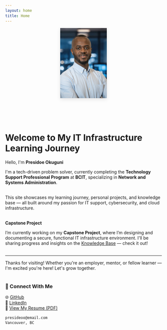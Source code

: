 ```yaml
---
layout: home
title: Home
---
```


<p align="center">
  <img src="assets/images/presidoe-profile.png" alt="Presidoe Okuguni" width="150" style="box-shadow: 0 4px 12px rgba(0,0,0,0.1); margin-bottom: 20px;">
</p>
<br><br>


# Welcome to My IT Infrastructure Learning Journey

Hello, I'm **Presidoe Okuguni**

I'm a tech-driven problem solver, currently completing the **Technology Support Professional Program** at **BCIT**, specializing in **Network and Systems Administration**.
<br><br>


This site showcases my learning journey, personal projects, and knowledge base — all built around my passion for IT support, cybersecurity, and cloud infrastructure.
<br><br>



**Capstone Project**

I’m currently working on my **Capstone Project**, where I’m designing and documenting a secure, functional IT infrastructure environment. I'll be sharing progress and insights on the [Knowledge Base](/blog) — check it out!
<br><br>



---

Thanks for visiting! Whether you're an employer, mentor, or fellow learner — I'm excited you're here! Let's grow together. 
<br><br>


### 🔗 Connect With Me

🌐 [GitHub](https://github.com/presideookuguni)  
💼 [LinkedIn](https://www.linkedin.com/in/presidoe-okuguni)  
📄 [View My Resume (PDF)](https://yourdomain.com/resume.pdf) <!-- Update with your actual link -->



```
presideoo@email.com  
Vancouver, BC  
